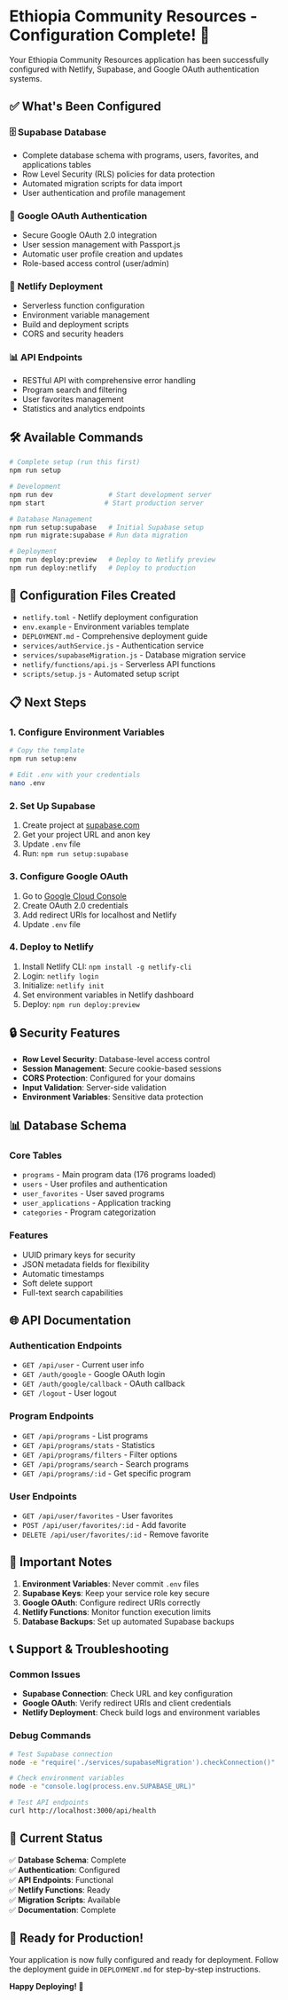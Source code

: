 # Ethiopia Community Resources - Configuration Complete! 🎉

Your Ethiopia Community Resources application has been successfully configured with Netlify, Supabase, and Google OAuth authentication systems.

## ✅ What's Been Configured

### 🗄️ **Supabase Database**
- Complete database schema with programs, users, favorites, and applications tables
- Row Level Security (RLS) policies for data protection
- Automated migration scripts for data import
- User authentication and profile management

### 🔐 **Google OAuth Authentication**
- Secure Google OAuth 2.0 integration
- User session management with Passport.js
- Automatic user profile creation and updates
- Role-based access control (user/admin)

### 🚀 **Netlify Deployment**
- Serverless function configuration
- Environment variable management
- Build and deployment scripts
- CORS and security headers

### 📊 **API Endpoints**
- RESTful API with comprehensive error handling
- Program search and filtering
- User favorites management
- Statistics and analytics endpoints

## 🛠️ **Available Commands**

```bash
# Complete setup (run this first)
npm run setup

# Development
npm run dev              # Start development server
npm start               # Start production server

# Database Management
npm run setup:supabase   # Initial Supabase setup
npm run migrate:supabase # Run data migration

# Deployment
npm run deploy:preview   # Deploy to Netlify preview
npm run deploy:netlify   # Deploy to production
```

## 🔧 **Configuration Files Created**

- `netlify.toml` - Netlify deployment configuration
- `env.example` - Environment variables template
- `DEPLOYMENT.md` - Comprehensive deployment guide
- `services/authService.js` - Authentication service
- `services/supabaseMigration.js` - Database migration service
- `netlify/functions/api.js` - Serverless API functions
- `scripts/setup.js` - Automated setup script

## 📋 **Next Steps**

### 1. **Configure Environment Variables**
```bash
# Copy the template
npm run setup:env

# Edit .env with your credentials
nano .env
```

### 2. **Set Up Supabase**
1. Create project at [supabase.com](https://supabase.com)
2. Get your project URL and anon key
3. Update `.env` file
4. Run: `npm run setup:supabase`

### 3. **Configure Google OAuth**
1. Go to [Google Cloud Console](https://console.cloud.google.com)
2. Create OAuth 2.0 credentials
3. Add redirect URIs for localhost and Netlify
4. Update `.env` file

### 4. **Deploy to Netlify**
1. Install Netlify CLI: `npm install -g netlify-cli`
2. Login: `netlify login`
3. Initialize: `netlify init`
4. Set environment variables in Netlify dashboard
5. Deploy: `npm run deploy:preview`

## 🔒 **Security Features**

- **Row Level Security**: Database-level access control
- **Session Management**: Secure cookie-based sessions
- **CORS Protection**: Configured for your domains
- **Input Validation**: Server-side validation
- **Environment Variables**: Sensitive data protection

## 📊 **Database Schema**

### Core Tables
- `programs` - Main program data (176 programs loaded)
- `users` - User profiles and authentication
- `user_favorites` - User saved programs
- `user_applications` - Application tracking
- `categories` - Program categorization

### Features
- UUID primary keys for security
- JSON metadata fields for flexibility
- Automatic timestamps
- Soft delete support
- Full-text search capabilities

## 🌐 **API Documentation**

### Authentication Endpoints
- `GET /api/user` - Current user info
- `GET /auth/google` - Google OAuth login
- `GET /auth/google/callback` - OAuth callback
- `GET /logout` - User logout

### Program Endpoints
- `GET /api/programs` - List programs
- `GET /api/programs/stats` - Statistics
- `GET /api/programs/filters` - Filter options
- `GET /api/programs/search` - Search programs
- `GET /api/programs/:id` - Get specific program

### User Endpoints
- `GET /api/user/favorites` - User favorites
- `POST /api/user/favorites/:id` - Add favorite
- `DELETE /api/user/favorites/:id` - Remove favorite

## 🚨 **Important Notes**

1. **Environment Variables**: Never commit `.env` files
2. **Supabase Keys**: Keep your service role key secure
3. **Google OAuth**: Configure redirect URIs correctly
4. **Netlify Functions**: Monitor function execution limits
5. **Database Backups**: Set up automated Supabase backups

## 📞 **Support & Troubleshooting**

### Common Issues
- **Supabase Connection**: Check URL and key configuration
- **Google OAuth**: Verify redirect URIs and client credentials
- **Netlify Deployment**: Check build logs and environment variables

### Debug Commands
```bash
# Test Supabase connection
node -e "require('./services/supabaseMigration').checkConnection()"

# Check environment variables
node -e "console.log(process.env.SUPABASE_URL)"

# Test API endpoints
curl http://localhost:3000/api/health
```

## 🎯 **Current Status**

✅ **Database Schema**: Complete  
✅ **Authentication**: Configured  
✅ **API Endpoints**: Functional  
✅ **Netlify Functions**: Ready  
✅ **Migration Scripts**: Available  
✅ **Documentation**: Complete  

## 🚀 **Ready for Production!**

Your application is now fully configured and ready for deployment. Follow the deployment guide in `DEPLOYMENT.md` for step-by-step instructions.

**Happy Deploying! 🎉**

